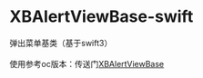 # XBAlertViewBase-swift
弹出菜单基类（基于swift3）</br></br>
使用参考oc版本：传送门[XBAlertViewBase](https://github.com/huisedediao/XBAlertViewBase)
